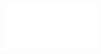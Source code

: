 <!DOCTYPE HTML>
<html>
<head>
<meta name="DC.title" content="cddemosetup" />
        <meta name="DC.date" content="2022-06-23 06:54:32 PM" />
        <meta name="DC.language" content="ENU" />

<meta name="google" value="notranslate" /> 
<meta http-equiv="Content-Type" content="text/html; charset=utf-8" />
<meta http-equiv="X-UA-Compatible" content="IE=edge,chrome=1">
<title>Created by Camtasia 2021</title>

<link href="cddemosetup_embed.css" rel="stylesheet" type="text/css">
</head>
<body>
<div class="smart-player-embed-container">
<iframe class="smart-player-embed-iframe" id="embeddedSmartPlayerInstance" src="cddemosetup_player.html?embedIFrameId=embeddedSmartPlayerInstance" scrolling="no" frameborder="0" webkitAllowFullScreen mozallowfullscreen allowFullScreen></iframe>
</div>
<script src="scripts/embedded-smart-player.min.js"></script>

</body>
</html>
